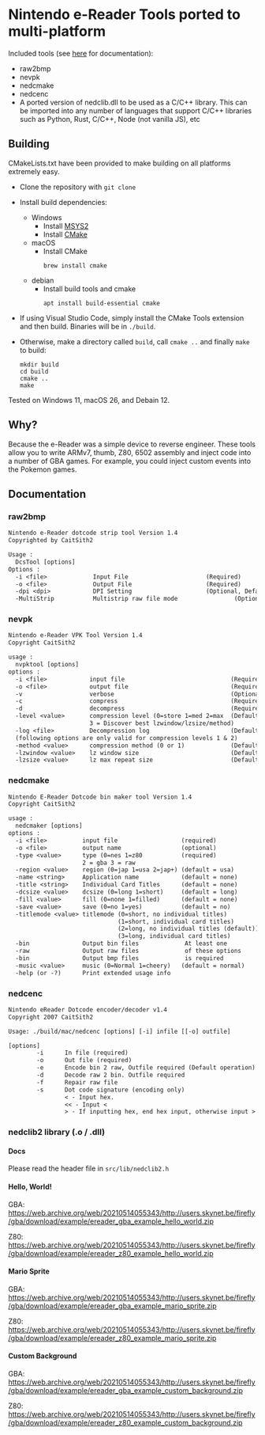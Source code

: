 # Nintendo e-Reader Tools ported to multi-platform

Included tools (see [here](#documentation) for documentation):

- raw2bmp
- nevpk
- nedcmake
- nedcenc
- A ported version of nedclib.dll to be used as a C/C++ library. This can be imported into any number of languages that support C/C++ libraries such as Python, Rust, C/C++, Node (not vanilla JS), etc

## Building

CMakeLists.txt have been provided to make building on all platforms extremely easy.

- Clone the repository with `git clone`

- Install build dependencies:
  - Windows
    - Install [MSYS2](https://www.msys2.org/)
    - Install [CMake](https://cmake.org/download/)
  - macOS
    - Install CMake
      ```
      brew install cmake
      ```
  - debian
    - Install build tools and cmake
      ```
      apt install build-essential cmake
      ```

- If using Visual Studio Code, simply install the CMake Tools extension and then build. Binaries will be in `./build`.

- Otherwise, make a directory called `build`, call `cmake ..` and finally `make` to build:
  ```
  mkdir build
  cd build
  cmake ..
  make
  ```

Tested on Windows 11, macOS 26, and Debain 12.

## Why?

Because the e-Reader was a simple device to reverse engineer. These tools allow you to write ARMv7, thumb, Z80, 6502 assembly and inject code into a number of GBA games. For example, you could inject custom events into the Pokemon games.

## Documentation

### raw2bmp

```txt
Nintendo e-Reader dotcode strip tool Version 1.4
Copyrighted by CaitSith2

Usage :
  DcsTool [options]
Options :
  -i <file>             Input File                      (Required)
  -o <file>             Output File                     (Required)
  -dpi <dpi>            DPI Setting                     (Optional, Default 300)
  -MultiStrip           Multistrip raw file mode                (Optional)
```

### nevpk

```txt
Nintendo e-Reader VPK Tool Version 1.4
Copyright CaitSith2

usage :
  nvpktool [options]
options :
  -i <file>            input file                              (Required)
  -o <file>            output file                             (Required)
  -v                   verbose                                 (Optional)
  -c                   compress                                (Required *)
  -d                   decompress                              (Required *)
  -level <value>       compression level (0=store 1=med 2=max  (Default = 2)
                       3 = Discover best lzwindow/lzsize/method)
  -log <file>          Decompression log                       (Default = none)
  (following options are only valid for compression levels 1 & 2)
  -method <value>      compression method (0 or 1)             (Default = 0)
  -lzwindow <value>    lz window size                          (Default = 4096)
  -lzsize <value>      lz max repeat size                      (Default = 256)
```

### nedcmake

```txt
Nintendo E-Reader Dotcode bin maker tool Version 1.4
Copyright CaitSith2

usage :
  nedcmaker [options]
options :
  -i <file>          input file                  (required)
  -o <file>          output name                 (optional)
  -type <value>      type (0=nes 1=z80           (required)
                     2 = gba 3 = raw
  -region <value>    region (0=jap 1=usa 2=jap+) (default = usa)
  -name <string>     Application name            (default = none)
  -title <string>    Individual Card Titles      (default = none)
  -dcsize <value>    dcsize (0=long 1=short)     (default = long)
  -fill <value>      fill (0=none 1=filled)      (default = none)
  -save <value>      save (0=no 1=yes)           (default = no)
  -titlemode <value> titlemode (0=short, no individual titles)
                               (1=short, individual card titles)
                               (2=long, no individual titles (default))
                               (3=long, individual card titles)
  -bin               Output bin files             At least one
  -raw               Output raw files             of these options
  -bin               Output bmp files             is required
  -music <value>     music (0=Normal 1=cheery)   (default = normal)
  -help (or -?)      Print extended usage info
```

### nedcenc

```txt
Nintendo eReader Dotcode encoder/decoder v1.4
Copyright 2007 CaitSith2

Usage: ./build/mac/nedcenc [options] [-i] infile [[-o] outfile]

[options]
        -i      In file (required)
        -o      Out file (required)
        -e      Encode bin 2 raw, Outfile required (Default operation)
        -d      Decode raw 2 bin. Outfile required
        -f      Repair raw file
        -s      Dot code signature (encoding only)
                < - Input hex.
                << - Input <
                > - If inputting hex, end hex input, otherwise input >
```

### nedclib2 library (.o / .dll)

#### Docs

Please read the header file in `src/lib/nedclib2.h`

#### Hello, World!

GBA: https://web.archive.org/web/20210514055343/http://users.skynet.be/firefly/gba/download/example/ereader_gba_example_hello_world.zip

Z80: https://web.archive.org/web/20210514055343/http://users.skynet.be/firefly/gba/download/example/ereader_z80_example_hello_world.zip

#### Mario Sprite

GBA: https://web.archive.org/web/20210514055343/http://users.skynet.be/firefly/gba/download/example/ereader_gba_example_mario_sprite.zip

Z80: https://web.archive.org/web/20210514055343/http://users.skynet.be/firefly/gba/download/example/ereader_z80_example_mario_sprite.zip

#### Custom Background

GBA: https://web.archive.org/web/20210514055343/http://users.skynet.be/firefly/gba/download/example/ereader_gba_example_custom_background.zip

Z80: https://web.archive.org/web/20210514055343/http://users.skynet.be/firefly/gba/download/example/ereader_z80_example_custom_background.zip
